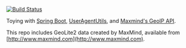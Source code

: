 
[![Build Status](https://travis-ci.org/skliew/spring-boot-utils.svg?branch=master)](https://travis-ci.org/skliew/spring-boot-utils)

Toying with [Spring Boot](https://projects.spring.io/spring-boot/), [UserAgentUtils](https://github.com/HaraldWalker/user-agent-utils),
and [Maxmind's GeoIP API](https://github.com/maxmind/geoip-api-java).

This repo includes GeoLite2 data created by MaxMind, available from
[http://www.maxmind.com](http://www.maxmind.com).
